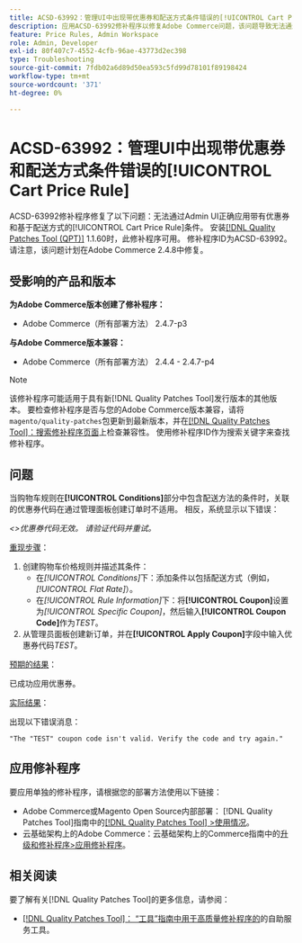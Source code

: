 ```yaml
---
title: ACSD-63992：管理UI中出现带优惠券和配送方式条件错误的[!UICONTROL Cart Price Rule]
description: 应用ACSD-63992修补程序以修复Adobe Commerce问题，该问题导致无法通过Admin UI正确应用带有优惠券和基于配送方法的条件的[!UICONTROL Cart Price Rule]。
feature: Price Rules, Admin Workspace
role: Admin, Developer
exl-id: 80f407c7-4552-4cfb-96ae-43773d2ec398
type: Troubleshooting
source-git-commit: 7fdb02a6d89d50ea593c5fd99d78101f89198424
workflow-type: tm+mt
source-wordcount: '371'
ht-degree: 0%

---
```


# ACSD-63992：管理UI中出现带优惠券和配送方式条件错误的[!UICONTROL Cart Price Rule]

ACSD-63992修补程序修复了以下问题：无法通过Admin UI正确应用带有优惠券和基于配送方式的[!UICONTROL Cart Price Rule]条件。 安装[[!DNL Quality Patches Tool (QPT)]](/help/tools/quality-patches-tool/quality-patches-tool-to-self-serve-quality-patches.md) 1.1.60时，此修补程序可用。 修补程序ID为ACSD-63992。 请注意，该问题计划在Adobe Commerce 2.4.8中修复。

## 受影响的产品和版本

**为Adobe Commerce版本创建了修补程序：**

* Adobe Commerce（所有部署方法） 2.4.7-p3

**与Adobe Commerce版本兼容：**

* Adobe Commerce（所有部署方法） 2.4.4 - 2.4.7-p4

>[!NOTE]
>
>该修补程序可能适用于具有新[!DNL Quality Patches Tool]发行版本的其他版本。 要检查修补程序是否与您的Adobe Commerce版本兼容，请将`magento/quality-patches`包更新到最新版本，并在[[!DNL Quality Patches Tool]：搜索修补程序页面](https://experienceleague.adobe.com/tools/commerce-quality-patches/)上检查兼容性。 使用修补程序ID作为搜索关键字来查找修补程序。

## 问题

当购物车规则在&#x200B;**[!UICONTROL Conditions]**&#x200B;部分中包含配送方法的条件时，关联的优惠券代码在通过管理面板创建订单时不适用。 相反，系统显示以下错误：

_&lt;>优惠券代码无效。 请验证代码并重试。_

<u>重现步骤</u>：

1. 创建购物车价格规则并描述其条件：
   * 在&#x200B;*[!UICONTROL Conditions]*&#x200B;下：添加条件以包括配送方式（例如，*[!UICONTROL Flat Rate]*）。
   * 在&#x200B;*[!UICONTROL Rule Information]*&#x200B;下：将&#x200B;**[!UICONTROL Coupon]**&#x200B;设置为&#x200B;*[!UICONTROL Specific Coupon]*，然后输入&#x200B;**[!UICONTROL Coupon Code]**&#x200B;作为&#x200B;*TEST*。
1. 从管理员面板创建新订单，并在&#x200B;**[!UICONTROL Apply Coupon]**&#x200B;字段中输入优惠券代码&#x200B;*TEST*。

<u>预期的结果</u>：

已成功应用优惠券。

<u>实际结果</u>：

出现以下错误消息：

```
"The "TEST" coupon code isn't valid. Verify the code and try again."
```

## 应用修补程序

要应用单独的修补程序，请根据您的部署方法使用以下链接：

* Adobe Commerce或Magento Open Source内部部署： [!DNL Quality Patches Tool]指南中的[[!DNL Quality Patches Tool] >使用情况](/help/tools/quality-patches-tool/usage.md)。
* 云基础架构上的Adobe Commerce：云基础架构上的Commerce指南中的[升级和修补程序>应用修补程序](https://experienceleague.adobe.com/docs/commerce-cloud-service/user-guide/develop/upgrade/apply-patches.html)。

## 相关阅读

要了解有关[!DNL Quality Patches Tool]的更多信息，请参阅：

* [[!DNL Quality Patches Tool]： “工具”指南中用于高质量修补程序的](/help/tools/quality-patches-tool/quality-patches-tool-to-self-serve-quality-patches.md)的自助服务工具。

